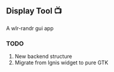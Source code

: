 ## Display Tool 📺 
A wlr-randr gui app

### TODO
1. New backend structure
2. Migrate from Ignis widget to pure GTK

